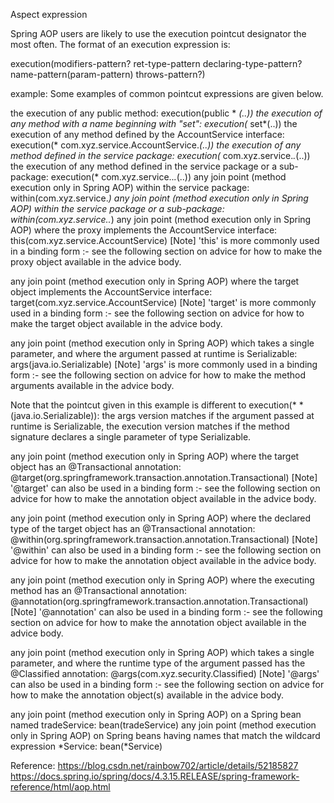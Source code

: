 Aspect expression

Spring AOP users are likely to use the execution pointcut designator the most often. The format of an execution expression is:

execution(modifiers-pattern? ret-type-pattern declaring-type-pattern?name-pattern(param-pattern)
            throws-pattern?)
            
example:
Some examples of common pointcut expressions are given below.

the execution of any public method:
execution(public * *(..))
the execution of any method with a name beginning with "set":
execution(* set*(..))
the execution of any method defined by the AccountService interface:
execution(* com.xyz.service.AccountService.*(..))
the execution of any method defined in the service package:
execution(* com.xyz.service.*.*(..))
the execution of any method defined in the service package or a sub-package:
execution(* com.xyz.service..*.*(..))
any join point (method execution only in Spring AOP) within the service package:
within(com.xyz.service.*)
any join point (method execution only in Spring AOP) within the service package or a sub-package:
within(com.xyz.service..*)
any join point (method execution only in Spring AOP) where the proxy implements the AccountService interface:
this(com.xyz.service.AccountService)
[Note]
'this' is more commonly used in a binding form :- see the following section on advice for how to make the proxy object available in the advice body.

any join point (method execution only in Spring AOP) where the target object implements the AccountService interface:
target(com.xyz.service.AccountService)
[Note]
'target' is more commonly used in a binding form :- see the following section on advice for how to make the target object available in the advice body.

any join point (method execution only in Spring AOP) which takes a single parameter, and where the argument passed at runtime is Serializable:
args(java.io.Serializable)
[Note]
'args' is more commonly used in a binding form :- see the following section on advice for how to make the method arguments available in the advice body.

Note that the pointcut given in this example is different to execution(* *(java.io.Serializable)): the args version matches if the argument passed at runtime is Serializable, the execution version matches if the method signature declares a single parameter of type Serializable.

any join point (method execution only in Spring AOP) where the target object has an @Transactional annotation:
@target(org.springframework.transaction.annotation.Transactional)
[Note]
'@target' can also be used in a binding form :- see the following section on advice for how to make the annotation object available in the advice body.

any join point (method execution only in Spring AOP) where the declared type of the target object has an @Transactional annotation:
@within(org.springframework.transaction.annotation.Transactional)
[Note]
'@within' can also be used in a binding form :- see the following section on advice for how to make the annotation object available in the advice body.

any join point (method execution only in Spring AOP) where the executing method has an @Transactional annotation:
@annotation(org.springframework.transaction.annotation.Transactional)
[Note]
'@annotation' can also be used in a binding form :- see the following section on advice for how to make the annotation object available in the advice body.

any join point (method execution only in Spring AOP) which takes a single parameter, and where the runtime type of the argument passed has the @Classified annotation:
@args(com.xyz.security.Classified)
[Note]
'@args' can also be used in a binding form :- see the following section on advice for how to make the annotation object(s) available in the advice body.

any join point (method execution only in Spring AOP) on a Spring bean named tradeService:
bean(tradeService)
any join point (method execution only in Spring AOP) on Spring beans having names that match the wildcard expression *Service:
bean(*Service)


Reference:
https://blog.csdn.net/rainbow702/article/details/52185827
https://docs.spring.io/spring/docs/4.3.15.RELEASE/spring-framework-reference/html/aop.html
